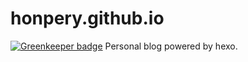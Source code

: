 # honpery.github.io

[![Greenkeeper badge](https://badges.greenkeeper.io/honpery/honpery.github.io.svg)](https://greenkeeper.io/)
Personal blog powered by hexo.
